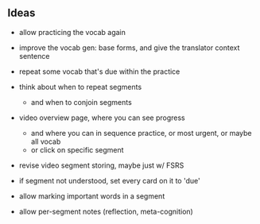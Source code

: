 
## Ideas

- allow practicing the vocab again
- improve the vocab gen: base forms, and give the translator context sentence
- repeat some vocab that's due within the practice
- think about when to repeat segments
    - and when to conjoin segments


- video overview page, where you can see progress
    - and where you can in sequence practice, or most urgent, or maybe all vocab
    - or click on specific segment

- revise video segment storing, maybe just w/ FSRS


- if segment not understood, set every card on it to 'due'


- allow marking important words in a segment
- allow per-segment notes (reflection, meta-cognition)